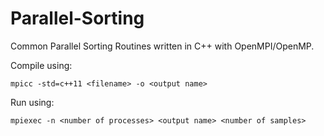 # Parallel-Sorting
Common Parallel Sorting Routines written in C++ with OpenMPI/OpenMP.

Compile using:
```
mpicc -std=c++11 <filename> -o <output name>
```

Run using:
```
mpiexec -n <number of processes> <output name> <number of samples>
```
